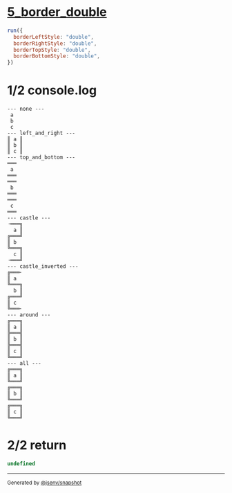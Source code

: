 # [5_border_double](../../table_3_cells_same_column.test.mjs#L113)

```js
run({
  borderLeftStyle: "double",
  borderRightStyle: "double",
  borderTopStyle: "double",
  borderBottomStyle: "double",
})
```

# 1/2 console.log

```console
--- none ---
 a 
 b 
 c 
--- left_and_right ---
║ a ║
║ b ║
║ c ║
--- top_and_bottom ---
═══
 a 
═══
═══
 b 
═══
═══
 c 
═══
--- castle ---
╶═══╗
  a ║
╔═══╝
║ b  
╚═══╗
  c ║
╶═══╝
--- castle_inverted ---
╔═══╴
║ a  
╚═══╗
  b ║
╔═══╝
║ c  
╚═══╴
--- around ---
╔═══╗
║ a ║
╠═══╣
║ b ║
╠═══╣
║ c ║
╚═══╝
--- all ---
╔═══╗
║ a ║
╚═══╝
╔═══╗
║ b ║
╚═══╝
╔═══╗
║ c ║
╚═══╝
```

# 2/2 return

```js
undefined
```

---

<sub>
  Generated by <a href="https://github.com/jsenv/core/tree/main/packages/tooling/snapshot">@jsenv/snapshot</a>
</sub>
